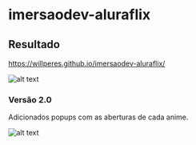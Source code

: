 # imersaodev-aluraflix

## Resultado
https://willperes.github.io/imersaodev-aluraflix/

![alt text](https://i.imgur.com/IwTDOxj.png)

### Versão 2.0

Adicionados popups com as aberturas de cada anime.

![alt text](https://i.imgur.com/h31ZUe7.png)
